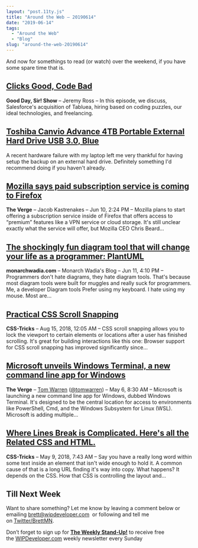 ```yaml
---
layout: "post.11ty.js"
title: "Around the Web – 20190614"
date: "2019-06-14"
tags: 
  - "Around the Web"
  - "Blog"
slug: "around-the-web-20190614"
---
```


And now for somethings to read (or watch) over the weekend, if you have some spare time that is.

## [Clicks Good, Code Bad](https://www.gooddaysirpodcast.com/219)

**Good Day, Sir! Show** – Jeremy Ross – In this episode, we discuss, Salesforce's acquisition of Tabluea, hiring based on coding puzzles, our ideal technologies, and freelancing.

## [Toshiba Canvio Advance 4TB Portable External Hard Drive USB 3.0, Blue](https://www.amazon.com/gp/product/B07KQX5VHZ/ref=as_li_qf_asin_il_tl?ie=UTF8&tag=wipdevelope05-20&creative=9325&linkCode=as2&creativeASIN=B07KQX5VHZ&linkId=7868c6f7242f3fde4aeb9c238d39f759) 

A recent hardware failure with my laptop left me very thankful for having setup the backup on an external hard drive. Definitely something I'd recommend doing if you haven't already.

## [Mozilla says paid subscription service is coming to Firefox](https://www.theverge.com/2019/6/10/18660344/firefox-subscription-paid-service-vpn-cloud-storage-release-date)

**The Verge** – Jacob Kastrenakes – Jun 10, 2:24 PM – Mozilla plans to start offering a subscription service inside of Firefox that offers access to “premium” features like a VPN service or cloud storage. It's still unclear exactly what the service will offer, but Mozilla CEO Chris Beard…

## [The shockingly fun diagram tool that will change your life as a programmer: PlantUML](http://monarchwadia.com/2019/06/11/the-shockingly-fun-diagram-tool-that-will-change-your-life-as-a-programmer-plantuml.html)

**monarchwadia.com** – Monarch Wadia's Blog – Jun 11, 4:10 PM – Programmers don't hate diagrams, they hate diagram tools. That's because most diagram tools were built for muggles and really suck for programmers. Me, a developer Diagram tools Prefer using my keyboard. I hate using my mouse. Most are…

## [Practical CSS Scroll Snapping](https://css-tricks.com/practical-css-scroll-snapping/)

**CSS-Tricks** – Aug 15, 2018, 12:05 AM – CSS scroll snapping allows you to lock the viewport to certain elements or locations after a user has finished scrolling. It's great for building interactions like this one: Browser support for CSS scroll snapping has improved significantly since…

## [Microsoft unveils Windows Terminal, a new command line app for Windows](https://www.theverge.com/2019/5/6/18527870/microsoft-windows-terminal-command-line-tool)

**The Verge** – [Tom Warren](https://nuzzel.com/author/tomwarren/Tom_Warren) ([@tomwarren](http://twitter.com/tomwarren)) – May 6, 8:30 AM – Microsoft is launching a new command line app for Windows, dubbed Windows Terminal. It's designed to be the central location for access to environments like PowerShell, Cmd, and the Windows Subsystem for Linux (WSL). Microsoft is adding multiple…

## [Where Lines Break is Complicated. Here's all the Related CSS and HTML.](https://css-tricks.com/where-lines-break-is-complicated-heres-all-the-related-css-and-html/)

**CSS-Tricks** – May 9, 2018, 7:43 AM – Say you have a really long word within some text inside an element that isn't wide enough to hold it. A common cause of that is a long URL finding it's way into copy. What happens? It depends on the CSS. How that CSS is controlling the layout and…

## Till Next Week

Want to share something? Let me know by leaving a comment below or emailing [brett@wipdeveloper.com](mailto:brett@wipdeveloper.com)  or following and tell me on [Twitter/BrettMN](https://twitter.com/BrettMN).

Don’t forget to sign up for **[The Weekly Stand-Up!](https://wipdeveloper.wpcomstaging.com/newsletter/)** to receive free the [WIPDeveloper.com](https://wipdeveloper.wpcomstaging.com/) weekly newsletter every Sunday

